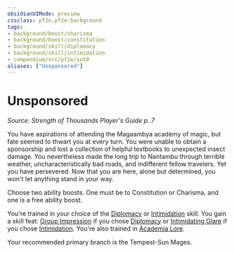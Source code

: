 ```yaml
---
obsidianUIMode: preview
cssclass: pf2e,pf2e-background
tags:
- background/boost/charisma
- background/boost/constitution
- background/skill/diplomacy
- background/skill/intimidation
- compendium/src/pf2e/sot0
aliases: ["Unsponsored"]
---
```

# Unsponsored
*Source: Strength of Thousands Player's Guide p. 7*  

You have aspirations of attending the Magaambya academy of magic, but fate seemed to thwart you at every turn. You were unable to obtain a sponsorship and lost a collection of helpful textbooks to unexpected insect damage. You nevertheless made the long trip to Nantambu through terrible weather, uncharacteristically bad roads, and indifferent fellow travelers. Yet you have persevered. Now that you are here, alone but determined, you won't let anything stand in your way.

Choose two ability boosts. One must be to Constitution or Charisma, and one is a free ability boost.

You're trained in your choice of the [Diplomacy](../../skills.md#Diplomacy) or [Intimidation](../../skills.md#Intimidation) skill. You gain a skill feat: [Group Impression](../../feats/group-impression.md) if you chose [Diplomacy](../../skills.md#Diplomacy) or [Intimidating Glare](../../feats/intimidating-glare.md) if you chose [Intimidation](../../skills.md#Intimidation). You're also trained in [Academia Lore](../../skills.md#Lore).

Your recommended primary branch is the Tempest-Sun Mages.